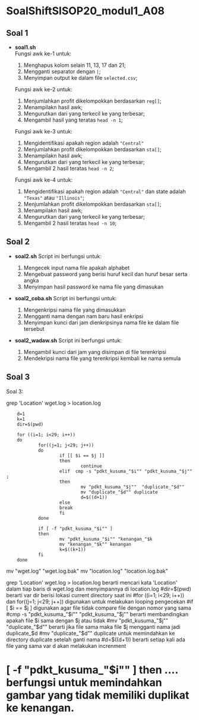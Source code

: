 # **SoalShiftSISOP20_modul1_A08**

## Soal 1
   - **soal1.sh**\
     Fungsi awk ke-1 untuk:
     1. Menghapus kolom selain 11, 13, 17 dan 21;
     2. Mengganti separator dengan ```|```;
     3. Menyimpan output ke dalam file ```selected.csv```;
     
     Fungsi awk ke-2 untuk:
     1. Menjumlahkan profit dikelompokkan berdasarkan ```reg[]```;
     2. Menampilakn hasil awk;
     3. Mengurutkan dari yang terkecil ke yang terbesar;
     4. Mengambil hasil yang teratas ```head -n 1```;
     
     Fungsi awk ke-3 untuk:
     1. Mengidentifikasi apakah region adalah ```"Central"```
     2. Menjumlahkan profit dikelompokkan berdasarkan ```sta[]```;
     3. Menampilakn hasil awk;
     3. Mengurutkan dari yang terkecil ke yang terbesar;
     4. Mengambil 2 hasil teratas ```head -n 2```;
     
     Fungsi awk ke-4 untuk:
     1. Mengidentifikasi apakah region adalah ```"Central"``` dan state adalah ```"Texas"``` atau ```"Illinois"```;
     2. Menjumlahkan profit dikelompokkan berdasarkan ```sta[]```;
     3. Menampilakn hasil awk;
     3. Mengurutkan dari yang terkecil ke yang terbesar;
     4. Mengambil 2 hasil teratas ```head -n 10```;
        
## Soal 2
   - **soal2.sh**
     Script ini berfungsi untuk:
     1. Mengecek input nama file apakah alphabet
     2. Mengebuat password yang berisi huruf kecil dan huruf besar serta angka
     3. Menyimpan hasil password ke nama file yang dimasukan
     
   - **soal2_coba.sh**
     Script ini berfungsi untuk:
     1. Mengenkripsi nama file yang dimasukkan
     2. Mengganti nama dengan nam baru hasil enkripsi
     2. Menyimpan kunci dari jam dienkripsinya nama file ke dalam file tersebut
     
   - **soal2_wadaw.sh**
     Script ini berfungsi untuk:
     1. Mengambil kunci dari jam yang disimpan di file terenkripsi
     2. Mendekripsi nama file yang terenkripsi kembali ke nama semula
     
## Soal 3


Soal 3:

grep 'Location' wget.log > location.log

        d=1
        k=1
        dir=$(pwd)

        for ((i=1; i<29; i++))
        do
                for((j=1; j<29; j++))
                do
                        if [[ $i == $j ]]
                        then
                                continue
                        elif  cmp -s "pdkt_kusuma_"$i"" "pdkt_kusuma_"$j"" ;
                        then
                                mv "pdkt_kusuma_"$j""  "duplicate_"$d""
                                mv "duplicate_"$d"" duplicate
                                d=$((d+1))
                        else
                        break
                        fi
                done

                if [ -f "pdkt_kusuma_"$i"" ]
                then
                        mv "pdkt_kusuma_"$i"" "kenangan_"$k
                        mv "kenangan_"$k"" kenangan
                        k=$((k+1))
                fi
        done

mv "wget.log" "wget.log.bak"
mv "location.log" "location.log.bak"


grep 'Location' wget.log > location.log berarti mencari kata 'Location' dalam tiap baris di wget.log dan menyimpannya di location.log
#dir=$(pwd) berarti var dir berisi lokasi current directory saat ini
#for ((i=1; i<29; i++)) dan for((j=1; j<29; j++)) digunakan untuk melakukan looping pengecekan
#if [ $i == $j ] digunakan agar file tidak compare file dengan nomor yang sama
#cmp -s "pdkt_kusuma_"$i"" "pdkt_kusuma_"$j"" berarti membandingkan apakah file $i sama dengan $j atau tidak
#mv "pdkt_kusuma_"$j"" "duplicate_"$d"" berarti jika file sama maka file $j mengganti nama jadi duplicate_$d
#mv "duplicate_"$d"" duplicate untuk memindahkan ke directory duplicate setelah ganti nama
#d=$((d+1)) berarti setiap kali ada file yang sama var d akan melakukan increnment
# [ -f "pdkt_kusuma_"$i"" ] then .... berfungsi untuk memindahkan gambar yang tidak memiliki duplikat ke kenangan.

